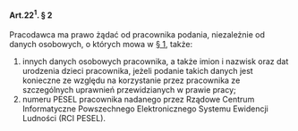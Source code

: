 #### Art.22<sup>1</sup>. § 2

Pracodawca ma prawo żądać od pracownika podania, niezależnie od danych osobowych, o których mowa w [§ 1](./art_22_1-2.md), także:
1. innych danych osobowych pracownika, a także imion i nazwisk oraz dat urodzenia dzieci pracownika, jeżeli podanie takich danych jest konieczne ze względu na korzystanie przez pracownika ze szczególnych uprawnień przewidzianych w prawie pracy;
2. numeru PESEL pracownika nadanego przez Rządowe Centrum Informatyczne Powszechnego Elektronicznego Systemu Ewidencji Ludności (RCI PESEL).